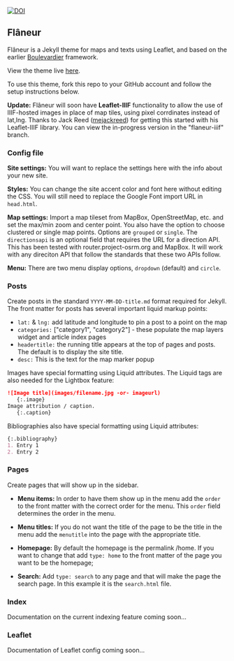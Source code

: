 [![DOI](https://zenodo.org/badge/DOI/10.5281/zenodo.2600530.svg)](https://doi.org/10.5281/zenodo.2600530)

## Flâneur

Flâneur is a Jekyll theme for maps and texts using Leaflet, and based on the earlier [Boulevardier](https://github.com/kirschbombe/boulevardier) framework.

View the theme live [here](http://dawnchildress.com/flaneur).

To use this theme, fork this repo to your GitHub account and follow the setup instructions below.

**Update:** Flâneur will soon have **Leaflet-IIIF** functionality to allow the use of IIIF-hosted images in place of map tiles, using pixel corrdinates instead of lat,lng. Thanks to Jack Reed ([mejackreed](https://github.com/mejackreed)) for getting this started with his Leaflet-IIIF library. You can view the in-progress version in the "flaneur-iiif" branch.

### Config file

**Site settings:** You will want to replace the settings here with the info about your new site.

**Styles:** You can change the site accent color and font here without editing the CSS. You will still need to replace the Google Font import URL in `head.html`.

**Map settings:** Import a map tileset from MapBox, OpenStreetMap, etc. and set the max/min zoom and center point. You also have the option to choose clustered or single map points. Options are `grouped` or `single`. The `directionsapi` is an optional field that requires the URL for a direction API. This has been tested with router.project-osrm.org and MapBox. It will work with any direciton API that follow the standards that these two APIs follow. 

**Menu:** There are two menu display options, `dropdown` (default) and `circle`.


### Posts
Create posts in the standard `YYYY-MM-DD-title.md` format required for Jekyll. The front matter for posts has several important liquid markup points:
* `lat:` & `lng:` add latitude and longitude to pin a post to a point on the map
* `categories:` ["category1", "category2"] - these populate the map layers widget and article index pages
* `headertitle:` the running title appears at the top of pages and posts. The default is to display the site title.
* `desc:` This is the text for the map marker popup

Images have special formatting using Liquid attributes. The Liquid tags are also needed for the Lightbox feature:
```md
![Image title](images/filename.jpg -or- imageurl)
   {:.image}
Image attribution / caption.
   {:.caption}
```

Bibliographies also have special formatting using Liquid attributes:
```md
{:.bibliography}
1. Entry 1
2. Entry 2
```
### Pages
Create pages that will show up in the sidebar. 

* **Menu items:** In order to have them show up in the menu add the `order` to the front matter with the correct order for the menu. This `order` field determines the order in the menu.

* **Menu titles:** If you do not want the title of the page to be the title in the menu add the `menutitle` into the page with the appropriate title.

* **Homepage:** By default the homepage is the permalink /home. If you want to change that add `type: home` to the front matter of the page you want to be the homepage;

* **Search:** Add `type: search` to any page and that will make the page the search page. In this example it is the `search.html` file.

### Index
Documentation on the current indexing feature coming soon...

### Leaflet
Documentation of Leaflet config coming soon...
